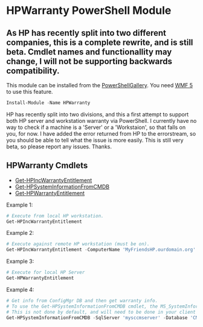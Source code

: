 # HPWarranty PowerShell Module
## As HP has recently split into two different companies, this is a complete rewrite, and is still beta.  Cmdlet names and functionallity may change, I will not be supporting backwards compatibility.

This module can be installed from the [PowerShellGallery](https://www.powershellgallery.com/packages/HPWarranty/).  You need [WMF 5](https://www.microsoft.com/en-us/download/details.aspx?id=44987) to use this feature.
```PowerShell
Install-Module -Name HPWarranty
```

HP has recently split into two divisions, and this a first attempt to support both HP server and workstation warranty via PowerShell.
I currently have no way to check if a machine is a 'Server' or a 'Workstaion', so that falls on you, for now.  I have added the error returned from HP to the errorstream, so you should be able to tell what the issue is more easily.
This is still very beta, so please report any issues.  Thanks.

## HPWarranty Cmdlets

* [Get-HPIncWarrantyEntitlement](https://github.com/dotps1/HPWarranty/wiki/Get-HPIncWarrantyEntitlement)
* [Get-HPSystemInformationFromCMDB](https://github.com/dotps1/HPWarranty/wiki/Get-HPSystemInformationFromCMDB)
* [Get-HPWarrantyEntitlement](https://github.com/dotps1/HPWarranty/wiki/Get-HPWarrantyEntitlement)

Example 1:
```PowerShell
# Execute from local HP workstation.
Get-HPIncWarrantyEntitlement
```

Example 2:
```PowerShell
# Execute against remote HP workstation (must be on).
Get-HPIncWarrantyEntitlement -ComputerName 'MyFriendsHP.ourdomain.org'
```

Example 3:
```PowerShell
# Execute for local HP Server
Get-HPWarrantyEntitlement
```

Example 4:
```PowerShell
# Get info from ConfigMgr DB and then get warranty info.
# To use the Get-HPSystemInformationFromCMDB cmdlet, the MS_SystemInformation WMI Class needs to be inventoried.
# This is not done by default, and will need to be done in your client settings.
Get-HPSystemInformationFromCMDB -SqlServer 'mysccmserver' -Database 'CM_AB1' -IntergratedSecurity -ComputerName 'mycomputer' | Get-HPWarrantyEntitlement
```